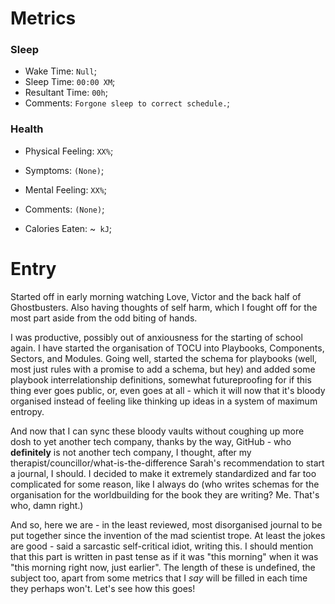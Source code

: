 # Metrics
### Sleep
- Wake Time: `Null`;
- Sleep Time: `00:00 XM`;
- Resultant Time: `00h`;
- Comments: `Forgone sleep to correct schedule.`;

### Health
- Physical Feeling: `XX%`;
- Symptoms: `(None)`;

- Mental Feeling: `XX%`;
- Comments: `(None)`;

- Calories Eaten: ~` kJ`;

# Entry
Started off in early morning watching Love, Victor and the back half of Ghostbusters. Also having thoughts of self harm, which I fought off for the most part aside from the odd biting of hands.

I was productive, possibly out of anxiousness for the starting of school again. I have started the organisation of TOCU into Playbooks, Components, Sectors, and Modules. Going well, started the schema for playbooks (well, most just rules with a promise to add a schema, but hey) and added some playbook interrelationship definitions, somewhat futureproofing for if this thing ever goes public, or, even goes at all - which it will now that it's bloody organised instead of feeling like thinking up ideas in a system of maximum entropy.

And now that I can sync these bloody vaults without coughing up more dosh to yet another tech company, thanks by the way, GitHub - who **definitely** is not another tech company, I thought, after my therapist/councillor/what-is-the-difference Sarah's recommendation to start a journal, I should. I decided to make it extremely standardized and far too complicated for some reason, like I always do (who writes schemas for the organisation for the worldbuilding for the book they are writing? Me. That's who, damn right.) 

And so, here we are - in the least reviewed, most disorganised journal to be put together since the invention of the mad scientist trope. At least the jokes are good - said a sarcastic self-critical idiot, writing this. I should mention that this part is written in past tense as if it was "this morning" when it was "this morning right now, just earlier". The length of these is undefined, the subject too, apart from some metrics that I *say* will be filled in each time they perhaps won't. Let's see how this goes!



